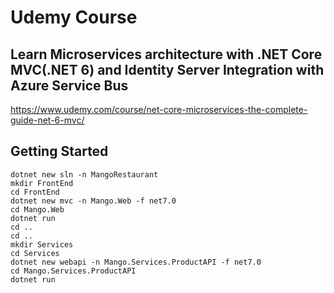 # Udemy Course

## Learn Microservices architecture with .NET Core MVC(.NET 6) and Identity Server Integration with Azure Service Bus

https://www.udemy.com/course/net-core-microservices-the-complete-guide-net-6-mvc/


## Getting Started 

```Batchfile
dotnet new sln -n MangoRestaurant
mkdir FrontEnd
cd FrontEnd
dotnet new mvc -n Mango.Web -f net7.0
cd Mango.Web
dotnet run
cd ..
cd ..
mkdir Services
cd Services
dotnet new webapi -n Mango.Services.ProductAPI -f net7.0
cd Mango.Services.ProductAPI
dotnet run
```
